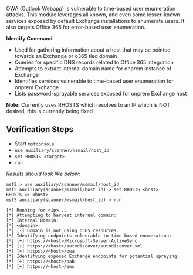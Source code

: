 OWA (Outlook Webapp) is vulnerable to time-based user enumeration attacks.
 This module leverages all known, and even some lesser-known services exposed by default
 Exchange installations to enumerate users. It also targets Office 365 for error-based user enumeration.

**Identify Command**
- Used for gathering information about a host that may be pointed towards an Exchange or o365 tied domain
- Queries for specific DNS records related to Office 365 integration
- Attempts to extract internal domain name for onprem instance of Exchange
- Identifies services vulnerable to time-based user enumeration for onprem Exchange
- Lists password-sprayable services exposed for onprem Exchange host

**Note:**  Currently uses RHOSTS which resolves to an IP which is NOT desired, this is currently being fixed 

## Verification Steps

- Start `msfconsole`
- `use auxiliary/scanner/msmail/host_id`
- `set RHOSTS <target>`
- `run`

*Results should look like below:*

```
msf5 > use auxiliary/scanner/msmail/host_id
msf5 auxiliary(scanner/msmail/host_id) > set RHOSTS <host>
RHOSTS => <host>
msf5 auxiliary(scanner/msmail/host_id) > run

[*] Running for <ip>...
[*] Attempting to harvest internal domain:
[*] Internal Domain:
[*] <domain>
[*] [-] Domain is not using o365 resources.
[*] Identifying endpoints vulnerable to time-based enumeration:
[*] [+] https://<host>/Microsoft-Server-ActiveSync
[*] [+] https://<host>/autodiscover/autodiscover.xml
[*] [+] https://<host>/owa
[*] Identifying exposed Exchange endpoints for potential spraying:
[*] [+] https://<host>/oab
[*] [+] https://<host>/ews

```